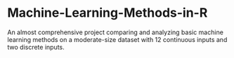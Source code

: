 # Machine-Learning-Methods-in-R
An almost comprehensive project comparing and analyzing basic machine learning methods on a moderate-size dataset with 12 continuous inputs and two discrete inputs.
